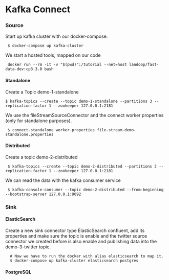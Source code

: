 
# Kafka Connect

### Source

Start up kafka cluster with our docker-compose.

     $ docker-compose up kafka-cluster

We start a hosted tools, mapped on our code

     docker run --rm -it -v "$(pwd)":/tutorial --net=host landoop/fast-data-dev:cp3.3.0 bash

#### Standalone

Create a Topic demo-1-standalone

    $ kafka-topics --create --topic demo-1-standalone --partitions 3 --replication-factor 1 --zookeeper 127.0.0.1:2181

We use the fileStreamSourceConnector and the connect worker properties (only for standalone purposes).
     
     $ connect-standalone worker.properties file-stream-demo-standalone.properties


#### Distributed

Create a topic demo-2-distributed

     $ kafka-topics --create --topic demo-2-distributed --partitions 3 --replication-factor 1 --zookeeper 127.0.0.1:2181

We can read the data with the kafka consumer service

     $ kafka-console-consumer --topic demo-2-distributed --from-beginning --bootstrap-server 127.0.0.1:9092

### Sink

#### ElasticSearch

Create a new sink connector type ElasticSearch confluent, add its properties and make sure the topic is enable and the twitter source connector we created before is also enable and publishing data into the demo-3-twitter topic.

      # Now we have to run the docker with alias elasticsearch to map it.
      $ docker-compose up kafka-cluster elasticsearch postgres 



#### PostgreSQL

